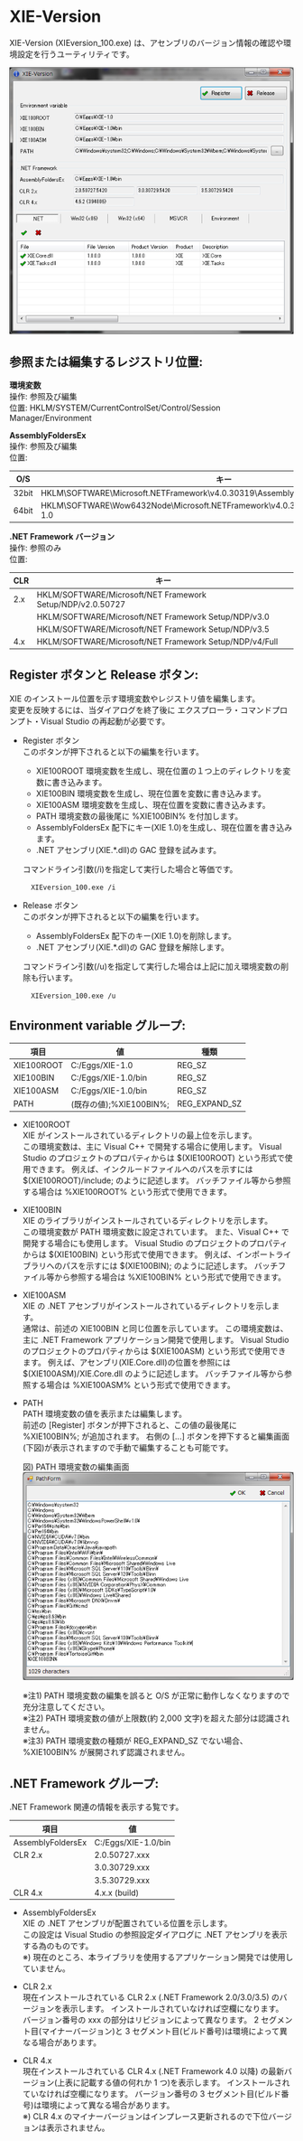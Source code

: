 XIE-Version
====

XIE-Version (XIEversion_100.exe) は、アセンブリのバージョン情報の確認や環境設定を行うユーティリティです。   

![](XIEversion_1.png)

## 参照または編集するレジストリ位置:

**環境変数**  
操作: 参照及び編集  
位置: HKLM/SYSTEM/CurrentControlSet/Control/Session Manager/Environment  

**AssemblyFoldersEx**  
操作: 参照及び編集  
位置:  

|O/S|キー|  
|---|----|  
|32bit|HKLM\SOFTWARE\Microsoft\.NETFramework\v4.0.30319\AssemblyFoldersEx\XIE 1.0|  
|64bit|HKLM\SOFTWARE\Wow6432Node\Microsoft\.NETFramework\v4.0.30319\AssemblyFoldersEx\XIE 1.0|  

**.NET Framework バージョン**  
操作: 参照のみ  
位置:  

|CLR|キー|  
|---|----|  
|2.x|HKLM/SOFTWARE/Microsoft/NET Framework Setup/NDP/v2.0.50727|  
||HKLM/SOFTWARE/Microsoft/NET Framework Setup/NDP/v3.0|  
||HKLM/SOFTWARE/Microsoft/NET Framework Setup/NDP/v3.5|  
|4.x|HKLM/SOFTWARE/Microsoft/NET Framework Setup/NDP/v4/Full|  


## Register ボタンと Release ボタン:

XIE のインストール位置を示す環境変数やレジストリ値を編集します。  
変更を反映するには、当ダイアログを終了後に エクスプローラ・コマンドプロンプト・Visual Studio の再起動が必要です。 

- Register ボタン  
	このボタンが押下されると以下の編集を行います。  
	- XIE100ROOT 環境変数を生成し、現在位置の１つ上のディレクトリを変数に書き込みます。
	- XIE100BIN 環境変数を生成し、現在位置を変数に書き込みます。
	- XIE100ASM 環境変数を生成し、現在位置を変数に書き込みます。
	- PATH 環境変数の最後尾に %XIE100BIN% を付加します。
	- AssemblyFoldersEx 配下にキー(XIE 1.0)を生成し、現在位置を書き込みます。
	- .NET アセンブリ(XIE.*.dll)の GAC 登録を試みます。

	コマンドライン引数(/i)を指定して実行した場合と等価です。  

		XIEversion_100.exe /i 

- Release ボタン  
	このボタンが押下されると以下の編集を行います。  
	- AssemblyFoldersEx 配下のキー(XIE 1.0)を削除します。
	- .NET アセンブリ(XIE.*.dll)の GAC 登録を解除します。

	コマンドライン引数(/u)を指定して実行した場合は上記に加え環境変数の削除も行います。  

		XIEversion_100.exe /u  


## Environment variable グループ:

|項目|値|種類|
|----|--|----|
|XIE100ROOT|C:/Eggs/XIE-1.0|REG_SZ|
|XIE100BIN|C:/Eggs/XIE-1.0/bin|REG_SZ|
|XIE100ASM|C:/Eggs/XIE-1.0/bin|REG_SZ|
|PATH|(既存の値);%XIE100BIN%;|REG_EXPAND_SZ|


- XIE100ROOT  
	XIE がインストールされているディレクトリの最上位を示します。  
	この環境変数は、主に Visual C++ で開発する場合に使用します。
	Visual Studio のプロジェクトのプロパティからは $(XIE100ROOT) という形式で使用できます。
	例えば、インクルードファイルへのパスを示すには $(XIE100ROOT)/include; のように記述します。
	バッチファイル等から参照する場合は %XIE100ROOT% という形式で使用できます。  

- XIE100BIN  
	XIE のライブラリがインストールされているディレクトリを示します。  
	この環境変数が PATH 環境変数に設定されています。
	また、Visual C++ で開発する場合にも使用します。
	Visual Studio のプロジェクトのプロパティからは $(XIE100BIN) という形式で使用できます。
	例えば、インポートライブラリへのパスを示すには $(XIE100BIN); のように記述します。
	バッチファイル等から参照する場合は %XIE100BIN% という形式で使用できます。  

- XIE100ASM  
	XIE の .NET アセンブリがインストールされているディレクトリを示します。  
	通常は、前述の XIE100BIN と同じ位置を示しています。
	この環境変数は、主に .NET Framework アプリケーション開発で使用します。
	Visual Studio のプロジェクトのプロパティからは $(XIE100ASM) という形式で使用できます。
	例えば、アセンブリ(XIE.Core.dll)の位置を参照には $(XIE100ASM)/XIE.Core.dll のように記述します。
	バッチファイル等から参照する場合は %XIE100ASM% という形式で使用できます。  

- PATH  
	PATH 環境変数の値を表示または編集します。  
	前述の [Register] ボタンが押下されると、この値の最後尾に %XIE100BIN%; が追加されます。
	右側の [...] ボタンを押下すると編集画面(下図)が表示されますので手動で編集することも可能です。  

	図) PATH 環境変数の編集画面  
	![](XIEversion_2.png)

	※注1) PATH 環境変数の編集を誤ると O/S が正常に動作しなくなりますので充分注意してください。  
	※注2) PATH 環境変数の値が上限数(約 2,000 文字)を超えた部分は認識されません。  
	※注3) PATH 環境変数の種類が REG_EXPAND_SZ でない場合、%XIE100BIN% が展開されず認識されません。  


## .NET Framework グループ:

.NET Framework 関連の情報を表示する覧です。  

|項目|値|
|----|--|
|AssemblyFoldersEx|C:/Eggs/XIE-1.0/bin|
|CLR 2.x|2.0.50727.xxx|
|       |3.0.30729.xxx|
|       |3.5.30729.xxx|
|CLR 4.x|4.x.x (build)|


- AssemblyFoldersEx  
	XIE の .NET アセンブリが配置されている位置を示します。  
	この設定は Visual Studio の参照設定ダイアログに .NET アセンブリを表示する為のものです。  
	※) 現在のところ、本ライブラリを使用するアプリケーション開発では使用していません。  

- CLR 2.x  
	現在インストールされている CLR 2.x (.NET Framework 2.0/3.0/3.5) のバージョンを表示します。
	インストールされていなければ空欄になります。  
	バージョン番号の xxx の部分はリビジョンによって異なります。
	2 セグメント目(マイナーバージョン)と 3 セグメント目(ビルド番号)は環境によって異なる場合があります。  

- CLR 4.x  
	現在インストールされている CLR 4.x (.NET Framework 4.0 以降) の最新バージョン(上表に記載する値の何れか 1 つ)を表示します。
	インストールされていなければ空欄になります。
	バージョン番号の 3 セグメント目(ビルド番号)は環境によって異なる場合があります。  
	※) CLR 4.x のマイナーバージョンはインプレース更新されるので下位バージョンは表示されません。  
